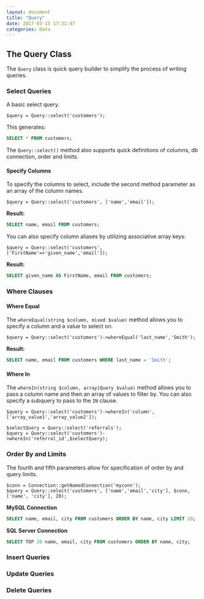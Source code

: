 ```yaml
---
layout: document
title: "Query"
date: 2017-03-15 17:31:47
categories: Data
---
```


## The Query Class

The `Query` class is quick query builder to simplify the process of writing
queries.

### Select Queries

A basic select query.

```php?start_inline=1
$query = Query::select('customers');
```

This generates:

```sql
SELECT * FROM customers;
```

The `Query::select()` method also supports quick definitions of columns,
db connection, order and limits.

#### Specify Columns

To specify the columns to select, include the second method parameter as
an array of the column names.

```php?start_inline=1
$query = Query::select('customers', ['name','email']);
```

**Result:**

```sql
SELECT name, email FROM customers;
```

You can also specify column aliases by utilizing associative array keys:

```php?start_inline=1
$query = Query::select('customers', ['FirstName'=>'given_name','email']);
```

**Result:**

```sql
SELECT given_name AS FirstName, email FROM customers;
```

### Where Clauses

#### Where Equal

The `whereEqual(string $column, mixed $value)` method allows you to specify a column and a value to select on.

```php?start_inline=1
$query = Query::select('customers')->whereEqual('last_name','Smith');
```

**Result:**

```sql
SELECT name, email FROM customers WHERE last_name = 'Smith';
```

#### Where In

The `whereIn(string $column, array|Query $value)` method allows you to pass a column name and then an array
of values to filter by. You can also specify a subquery to pass to the `IN` clause.

```php?start_inline=1
$query = Query::select('customers')->whereIn('column',['array_value1','array_value2']);
```

```php?start_inline=1
$selectQuery = Query::select('referrals');
$query = Query::select('customers')->whereIn('referral_id',$selectQuery);
```

### Order By and Limits

The fourth and fifth parameters allow for specification of order by and
query limits.

```php?start_inline=1
$conn = Connection::getNamedConnection('myconn');
$query = Query::select('customers', ['name','email','city'], $conn, ['name', 'city'], 20);
```

**MySQL Connection**

```sql
SELECT name, email, city FROM customers ORDER BY name, city LIMIT 20;
```

**SQL Server Connection**

```sql
SELECT TOP 20 name, email, city FROM customers ORDER BY name, city;
```

### Insert Queries

### Update Queries

### Delete Queries
